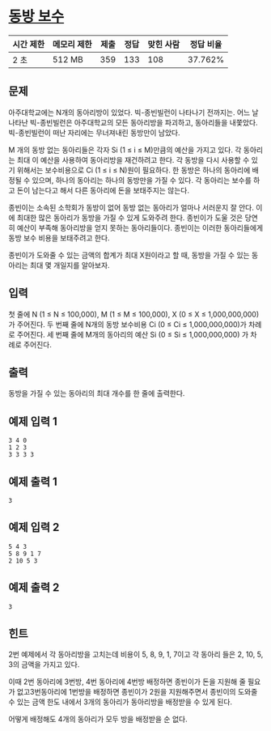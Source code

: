 

# [동방 보수](https://www.acmicpc.net/problem/15317)

| 시간 제한 | 메모리 제한 | 제출 | 정답 | 맞힌 사람 | 정답 비율 |
| --- | --- | --- | --- | --- | --- |
| 2 초 | 512 MB | 359 | 133 | 108 | 37.762% |

## 문제

아주대학교에는 N개의 동아리방이 있었다. 빅-종빈빌런이 나타나기 전까지는. 어느 날 나타난 빅-종빈빌런은 아주대학교의 모든 동아리방을 파괴하고, 동아리들을 내쫓았다. 빅-종빈빌런이 떠난 자리에는 무너져내린 동방만이 남았다.

M 개의 동방 없는 동아리들은 각자 Si (1 ≤ i ≤ M)만큼의 예산을 가지고 있다. 각 동아리는 최대 이 예산을 사용하여 동아리방을 재건하려고 한다. 각 동방을 다시 사용할 수 있기 위해서는 보수비용으로 Ci (1 ≤ i ≤ N)원이 필요하다. 한 동방은 하나의 동아리에 배정될 수 있으며, 하나의 동아리는 하나의 동방만을 가질 수 있다. 각 동아리는 보수를 하고 돈이 남는다고 해서 다른 동아리에 돈을 보태주지는 않는다.

종빈이는 소속된 소학회가 동방이 없어 동방 없는 동아리가 얼마나 서러운지 잘 안다. 이에 최대한 많은 동아리가 동방을 가질 수 있게 도와주려 한다. 종빈이가 도울 것은 당연히 예산이 부족해 동아리방을 얻지 못하는 동아리들이다. 종빈이는 이러한 동아리들에게 동방 보수 비용을 보태주려고 한다.

종빈이가 도와줄 수 있는 금액의 합계가 최대 X원이라고 할 때, 동방을 가질 수 있는 동아리는 최대 몇 개일지를 알아보자.

## 입력

첫 줄에 N (1 ≤ N ≤ 100,000), M (1 ≤ M ≤ 100,000), X (0 ≤ X ≤ 1,000,000,000) 가 주어진다. 두 번째 줄에 N개의 동방 보수비용 Ci (0 ≤ Ci ≤ 1,000,000,000)가 차례로 주어진다. 세 번째 줄에 M개의 동아리의 예산 Si (0 ≤ Si ≤ 1,000,000,000) 가 차례로 주어진다.

## 출력

동방을 가질 수 있는 동아리의 최대 개수를 한 줄에 출력한다.

## 예제 입력 1

```
3 4 0
1 2 3
3 3 3 3

```

## 예제 출력 1

```
3

```

## 예제 입력 2

```
5 4 3
5 8 9 1 7
2 10 5 3

```

## 예제 출력 2

```
3

```

## 힌트

2번 예제에서 각 동아리방을 고치는데 비용이 5, 8, 9, 1, 7이고 각 동아리 들은 2, 10, 5, 3의 금액을 가지고 있다.

이때 2번 동아리에 3번방, 4번 동아리에 4번방 배정하면 종빈이가 돈을 지원해 줄 필요가 없고3번동아리에 1번방을 배정하면 종빈이가 2원을 지원해주면서 종빈이의 도와줄 수 있는 금액 한도 내에서 3개의 동아리가 동아리방을 배정받을 수 있게 된다.

어떻게 배정해도 4개의 동아리가 모두 방을 배정받을 순 없다.
